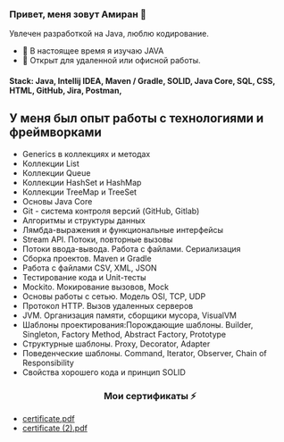 ### Привет, меня зовут Амиран 👋

<!--
**amiranify/amiranify** is a ✨ _special_ ✨ repository because its `README.md` (this file) appears on your GitHub profile.

Here are some ideas to get you started:

- 🔭 I’m currently currently learning JAVA
- 🌱 I’m currently learning ...
- 👯 I’m looking to collaborate on ...
- 🤔 I’m looking for help with ...
- 💬 Ask me about ...
- 📫 How to reach me: ...
- 😄 Pronouns: ...
- ⚡ Fun fact: ...
-->
Увлечен разработкой на Java, люблю кодирование.

- 🌱 В настоящее время я изучаю JAVA
- 🔭 Открыт для удаленной или офисной работы. 
<h4> Stack: Java, Intellij IDEA, Maven / Gradle, SOLID,
 Java Core, SQL, CSS, HTML, GitHub, 
 Jira, Postman,  </h4>
 
 ##  У меня был опыт работы с технологиями и фреймворками
- Generics в коллекциях и методах
- Коллекции List
- Коллекции Queue
- Коллекции HashSet и HashMap
- Коллекции TreeMap и TreeSet
- Основы Java Core
- Git - система контроля версий (GitHub, Gitlab)
- Алгоритмы и структуры данных
- Лямбда-выражения и функциональные интерфейсы
- Stream API. Потоки, повторные вызовы
- Потоки ввода-вывода. Работа с файлами. Сериализация
- Сборка проектов. Maven и Gradle
- Работа с файлами CSV, XML, JSON
- Тестирование кода и Unit-тесты
- Mockito. Мокирование вызовов, Mock
- Основы работы с сетью. Модель OSI, TCP, UDP
- Протокол HTTP. Вызов удаленных серверов
- JVM. Организация памяти, сборщики мусора, VisualVM
- Шаблоны проектирования:Порождающие шаблоны. Builder, Singleton, Factory Method, Abstract Factory, Prototype
- Структурные шаблоны. Proxy, Decorator, Adapter
- Поведенческие шаблоны. Command, Iterator, Observer, Chain of Responsibility
- Свойства хорошего кода и принцип SOLID
<h3 align="center"> Мои сертификаты ⚡ </h3>

- [certificate.pdf](https://github.com/amiranify/amiranify/files/10834350/certificate.pdf)
- [certificate (2).pdf](https://github.com/amiranify/amiranify/files/10834353/certificate.2.pdf)
